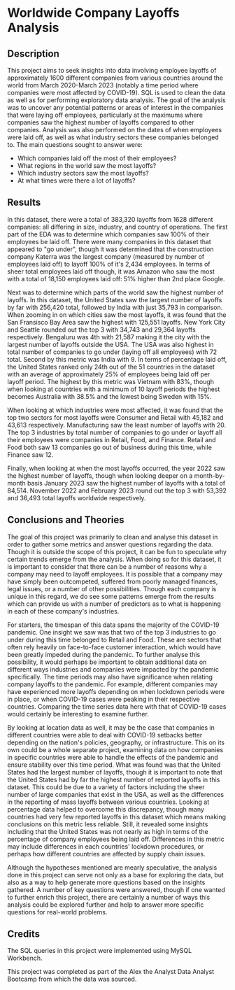 # Worldwide Company Layoffs Analysis

## Description

This project aims to seek insights into data involving employee layoffs of approximately 1600 different companies from various countries around the world from March 2020-March 2023 (notably a time period where companies were most affected by COVID-19). SQL is used to clean the data as well as for performing exploratory data analysis. The goal of the analysis 
was to uncover any potential patterns or areas of interest in the companies that were laying off employees, particularly at the maximums where companies saw the highest number of layoffs compared to other companies. Analysis was also performed
on the dates of when employees were laid off, as well as what industry sectors these companies belonged to. The main questions sought to answer were:

- Which companies laid off the most of their employees?
- What regions in the world saw the most layoffs?
- Which industry sectors saw the most layoffs?
- At what times were there a lot of layoffs?

## Results

In this dataset, there were a total of 383,320 layoffs from 1628 different companies: all differing in size, industry, and country of operations. The first part of the EDA was to determine which companies saw 100% of their employees be laid off. There were many companies in this dataset that appeared to "go under", though it was determined that the construction company Katerra was the largest company (measured by number of employees laid off) to layoff 100% of it's 2,434 employees. In terms of sheer total employees laid off though, it was Amazon who saw the most with a total of 18,150 employees laid off: 51% higher than 2nd place Google.

Next was to determine which parts of the world saw the highest number of layoffs. In this dataset, the United States saw the largest number of layoffs by far with 256,420 total, followed by India with just 35,793 in comparison. When zooming in on which cities saw the most layoffs, it was found that the San Fransisco Bay Area saw the highest with 125,551 layoffs. New York City and Seattle rounded out the top 3 with 34,743 and 29,364 layoffs respectively. Bengaluru was 4th with 21,587 making it the city with the
largest number of layoffs outside the USA. The USA was also highest in total number of companies to go under (laying off all employees) with 72 total. Second by this metric was India with 9. In terms of percentage laid off, the United States ranked only 24th out of the 51 countries in the dataset with an average of approximately 25% of employees being laid off per layoff period. The highest by this metric was Vietnam with 83%, though when looking at countries with a minimum of 10 layoff periods the highest becomes Australia with 38.5% and the lowest being Sweden with 15%.

When looking at which industries were most affected, it was found that the top two sectors for most layoffs were Consumer and Retail with 45,182 and 43,613 respectively. Manufacturing saw the least number of layoffs with 20. The top 3 industries by total number of companies to go under or layoff all their employees were companies in Retail, Food, and Finance. Retail and Food both saw 13 companies go out of business during this time, while Finance saw 12.

Finally, when looking at when the most layoffs occurred, the year 2022 saw the highest number of layoffs, though when looking deeper on a month-by-month basis January 2023 saw the highest number of layoffs with a total of 84,514. November 2022 and February 2023 round out the top 3 with 53,392 and 36,493 total layoffs worldwide respectively.

## Conclusions and Theories

The goal of this project was primarily to clean and analyse this dataset in order to gather some metrics and answer questions regarding the data. Though it is outside the scope of this project, it can be fun to speculate why certain trends emerge from the analysis. When doing so for this dataset, it is important to consider that there can be a number of reasons why a company may need to layoff employees. It is possible that a company may have simply been outcompeted, suffered from poorly managed finances, legal issues, or a number of other possibilities. Though each company is unique in this regard, we do see some patterns emerge from the results which can provide us with a number of predictors as to what is happening in each of these company's industries.

For starters, the timespan of this data spans the majority of the COVID-19 pandemic. One insight we saw was that two of the top 3 industries to go under during this time belonged to Retail and Food. These are sectors that often rely heavily on face-to-face customer interaction, which would have been greatly impeded during the pandemic. To further analyse this possibility, it would perhaps be important to obtain additional data on different ways industries and companies were impacted by the pandemic specifically. The time periods may also have significance when relating company layoffs to the pandemic. For example, different companies may have experienced more layoffs depending on when lockdown periods were in place, or when COVID-19 cases were peaking in their respective countries. Comparing the time series data here with that of COVID-19 cases would certainly be interesting to examine further.

By looking at location data as well, it may be the case that companies in different countries were able to deal with COVID-19 setbacks better depending on the nation's policies, geography, or infrastructure. This on its own could be a whole separate project, examining data on how companies in specific countries were able to handle the effects of the pandemic and ensure stability over this time period. What was found was that the United States had the largest number of layoffs, though it is important to note that the United States had by far the highest number of reported layoffs in this dataset. This could be due to a variety of factors including the sheer number of large companies that exist in the USA, as well as the differences in the reporting of mass layoffs between various countries. Looking at percentage data helped to overcome this discrepancy, though many countries had very few reported layoffs in this dataset which means making conclusions on this metric less reliable. Still, it revealed some insights including that the United States was not nearly as high in terms of the percentage of company employees being laid off. Differences in this metric may include differences in each countries' lockdown procedures, or perhaps how different countries are affected by supply chain issues.

Although the hypotheses mentioned are mearly speculative, the analysis done in this project can serve not only as a base for exploring the data, but also as a way to help generate more questions based on the insights gathered. A number of key questions were answered, though if one wanted to further enrich this project, there are certainly a number of ways this analysis could be explored further and help to answer more specific questions for real-world problems. 

## Credits
The SQL queries in this project were implemented using MySQL Workbench.

This project was completed as part of the Alex the Analyst Data Analyst Bootcamp from which the data was sourced.
